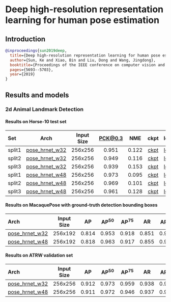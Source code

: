 # Deep high-resolution representation learning for human pose estimation

## Introduction

<!-- [ALGORITHM] -->

```bibtex
@inproceedings{sun2019deep,
  title={Deep high-resolution representation learning for human pose estimation},
  author={Sun, Ke and Xiao, Bin and Liu, Dong and Wang, Jingdong},
  booktitle={Proceedings of the IEEE conference on computer vision and pattern recognition},
  pages={5693--5703},
  year={2019}
}
```

## Results and models

### 2d Animal Landmark Detection

#### Results on Horse-10 test set

|Set   | Arch  | Input Size | PCK@0.3 |  NME  | ckpt    | log     |
| :--- | :---: | :--------: | :------: | :------: |:------: |:------: |
|split1| [pose_hrnet_w32](/configs/animal/hrnet/horse10/hrnet_w32_horse10_256x256-split1.py) | 256x256 | 0.951 | 0.122 | [ckpt](https://download.openmmlab.com/mmpose/animal/hrnet/hrnet_w32_horse10_256x256_split1-401d901a_20210405.pth) | [log](https://download.openmmlab.com/mmpose/animal/hrnet/hrnet_w32_horse10_256x256_split1_20210405.log.json) |
|split2| [pose_hrnet_w32](/configs/animal/hrnet/horse10/hrnet_w32_horse10_256x256-split2.py) | 256x256 | 0.949 | 0.116 | [ckpt](https://download.openmmlab.com/mmpose/animal/hrnet/hrnet_w32_horse10_256x256_split2-04840523_20210405.pth) | [log](https://download.openmmlab.com/mmpose/animal/hrnet/hrnet_w32_horse10_256x256_split2_20210405.log.json) |
|split3| [pose_hrnet_w32](/configs/animal/hrnet/horse10/hrnet_w32_horse10_256x256-split3.py) | 256x256 | 0.939 | 0.153 | [ckpt](https://download.openmmlab.com/mmpose/animal/hrnet/hrnet_w32_horse10_256x256_split3-4db47400_20210405.pth) | [log](https://download.openmmlab.com/mmpose/animal/hrnet/hrnet_w32_horse10_256x256_split3_20210405.log.json) |
|split1| [pose_hrnet_w48](/configs/animal/hrnet/horse10/hrnet_w48_horse10_256x256-split1.py) | 256x256 | 0.973 | 0.095 | [ckpt](https://download.openmmlab.com/mmpose/animal/hrnet/hrnet_w48_horse10_256x256_split1-3c950d3b_20210405.pth) | [log](https://download.openmmlab.com/mmpose/animal/hrnet/hrnet_w48_horse10_256x256_split1_20210405.log.json) |
|split2| [pose_hrnet_w48](/configs/animal/hrnet/horse10/hrnet_w48_horse10_256x256-split2.py) | 256x256 | 0.969 | 0.101 | [ckpt](https://download.openmmlab.com/mmpose/animal/hrnet/hrnet_w48_horse10_256x256_split2-8ef72b5d_20210405.pth) | [log](https://download.openmmlab.com/mmpose/animal/hrnet/hrnet_w48_horse10_256x256_split2_20210405.log.json) |
|split3| [pose_hrnet_w48](/configs/animal/hrnet/horse10/hrnet_w48_horse10_256x256-split3.py) | 256x256 | 0.961 | 0.128 | [ckpt](https://download.openmmlab.com/mmpose/animal/hrnet/hrnet_w48_horse10_256x256_split3-0232ec47_20210405.pth) | [log](https://download.openmmlab.com/mmpose/animal/hrnet/hrnet_w48_horse10_256x256_split3_20210405.log.json) |

#### Results on MacaquePose with ground-truth detection bounding boxes

| Arch  | Input Size | AP | AP<sup>50</sup> | AP<sup>75</sup> | AR | AR<sup>50</sup> | ckpt | log |
| :-------------- | :-----------: | :------: | :------: | :------: | :------: | :------: |:------: |:------: |
| [pose_hrnet_w32](/configs/animal/hrnet/macaque/hrnet_w32_macaque_256x192.py)  | 256x192 | 0.814 | 0.953 | 0.918 | 0.851 | 0.969 | [ckpt](https://download.openmmlab.com/mmpose/animal/hrnet/hrnet_w32_macaque_256x192-f7e9e04f_20210407.pth) | [log](https://download.openmmlab.com/mmpose/animal/hrnet/hrnet_w32_macaque_256x192_20210407.log.json) |
| [pose_hrnet_w48](/configs/animal/hrnet/macaque/hrnet_w48_macaque_256x192.py)  | 256x192 | 0.818 | 0.963 | 0.917 | 0.855 | 0.971 | [ckpt](https://download.openmmlab.com/mmpose/animal/hrnet/hrnet_w48_macaque_256x192-9b34b02a_20210407.pth) | [log](https://download.openmmlab.com/mmpose/animal/hrnet/hrnet_w48_macaque_256x192_20210407.log.json) |

#### Results on ATRW validation set

| Arch  | Input Size | AP | AP<sup>50</sup> | AP<sup>75</sup> | AR | AR<sup>50</sup> | ckpt | log |
| :-------------- | :-----------: | :------: | :------: | :------: | :------: | :------: |:------: |:------: |
| [pose_hrnet_w32](/configs/animal/hrnet/atrw/hrnet_w32_atrw_256x256.py)  | 256x256 | 0.912 | 0.973 | 0.959 | 0.938 | 0.985 | [ckpt](https://download.openmmlab.com/mmpose/animal/hrnet/hrnet_w32_atrw_256x256-f027f09a_20210414.pth) | [log](https://download.openmmlab.com/mmpose/animal/hrnet/hrnet_w32_atrw_256x256_20210414.log.json) |
| [pose_hrnet_w48](/configs/animal/hrnet/atrw/hrnet_w48_atrw_256x256.py)  | 256x256 | 0.911 | 0.972 | 0.946 | 0.937 | 0.985 | [ckpt](https://download.openmmlab.com/mmpose/animal/hrnet/hrnet_w48_atrw_256x256-ac088892_20210414.pth) | [log](https://download.openmmlab.com/mmpose/animal/hrnet/hrnet_w48_atrw_256x256_20210414.log.json) |
